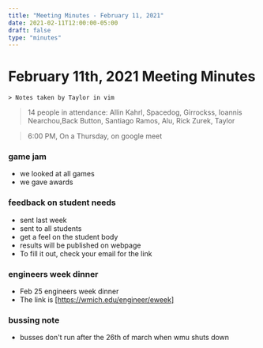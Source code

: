 ```yaml
---
title: "Meeting Minutes - February 11, 2021"
date: 2021-02-11T12:00:00-05:00
draft: false
type: "minutes"
---
```


# February 11th, 2021 Meeting Minutes
    > Notes taken by Taylor in vim

> 14 people in attendance: Allin Kahrl, Spacedog, Girrockss, Ioannis Nearchou,Back Button, Santiago Ramos, Alu, Rick Zurek, Taylor

> 6:00 PM, On a Thursday, on google meet

### game jam
* we looked at all games
* we gave awards

### feedback on student needs
* sent last week
* sent to all students
* get a feel on the student body
* results will be published on webpage
* To fill it out, check your email for the link

### engineers week dinner
* Feb 25 engineers week dinner
* The link is [https://wmich.edu/engineer/eweek]

### bussing note
* busses don't run after the 26th of march when wmu shuts down
